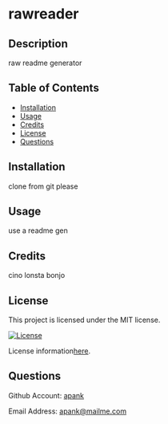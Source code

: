 # rawreader

## Description

 raw readme generator

## Table of Contents

- [Installation](#installation)
- [Usage](#usage)
- [Credits](#credits)
- [License](#license)
- [Questions](#questions)
## Installation

clone from git please

## Usage

use a readme gen 

## Credits

cino lonsta bonjo 

## License

This project is licensed under the MIT license.

 [![License](https://img.shields.io/badge/License-MIT-blue.svg)](https://opensource.org/licenses/mit)

 License information[here](https://opensource.org/licenses/mit).

## Questions

Github Account: [apank](https://github.com/apank)

Email Address: apank@mailme.com